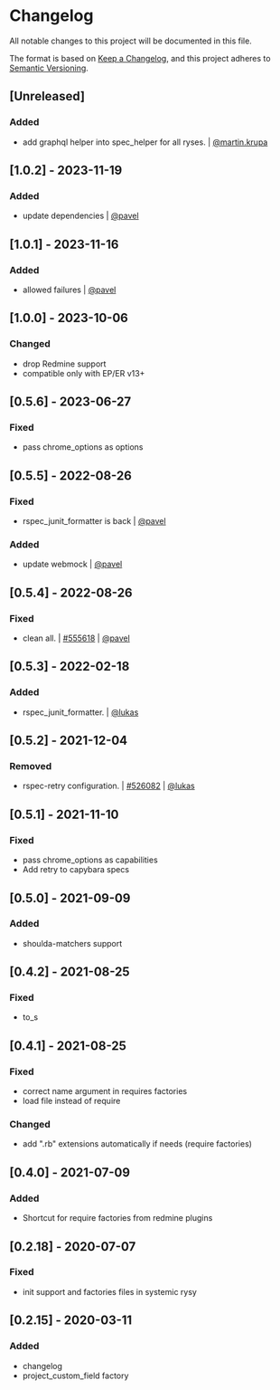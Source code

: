 # Changelog

All notable changes to this project will be documented in this file.

The format is based on [Keep a Changelog](https://keepachangelog.com/en/1.0.0/),
and this project adheres to [Semantic Versioning](https://semver.org/spec/v2.0.0.html).

## [Unreleased]
### Added
* add graphql helper into spec_helper for all ryses. | [@martin.krupa](https://git.easy.cz/martin.krupa)

## [1.0.2] - 2023-11-19
### Added
* update dependencies | [@pavel](https://git.easy.cz/pavel)

## [1.0.1] - 2023-11-16
### Added
* allowed failures | [@pavel](https://git.easy.cz/pavel)

## [1.0.0] - 2023-10-06
### Changed
* drop Redmine support
* compatible only with EP/ER v13+

## [0.5.6] - 2023-06-27
### Fixed
- pass chrome_options as options

## [0.5.5] - 2022-08-26
### Fixed
* rspec_junit_formatter is back | [@pavel](https://git.easy.cz/pavel)

### Added
* update webmock | [@pavel](https://git.easy.cz/pavel)

## [0.5.4] - 2022-08-26
### Fixed
* clean all. | [#555618](https://es.easyproject.com/issues/555618) | [@pavel](https://git.easy.cz/pavel)

## [0.5.3] - 2022-02-18
### Added
* rspec_junit_formatter. | [@lukas](https://git.easy.cz/lukas)

## [0.5.2] - 2021-12-04
### Removed
* rspec-retry configuration. | [#526082](https://es.easyproject.com/issues/526082) | [@lukas](https://git.easy.cz/lukas)

## [0.5.1] - 2021-11-10
### Fixed
- pass chrome_options as capabilities
- Add retry to capybara specs

## [0.5.0] - 2021-09-09
### Added
- shoulda-matchers support

## [0.4.2] - 2021-08-25
### Fixed
- to_s

## [0.4.1] - 2021-08-25
### Fixed
- correct name argument in requires factories
- load file instead of require
### Changed
- add ".rb" extensions automatically if needs (require factories)

## [0.4.0] - 2021-07-09
### Added
- Shortcut for require factories from redmine plugins

## [0.2.18] - 2020-07-07
### Fixed
- init support and factories files in systemic rysy

## [0.2.15] - 2020-03-11
### Added
- changelog
- project_custom_field factory
